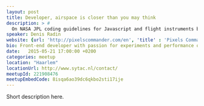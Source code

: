 ```yaml
---
layout: post
title: Developer, airspace is closer than you may think
description: > #
  On NASA JPL coding guidelines for Javascript and flight instruments build with browser tech.
speaker: Denis Radin
website: {url: 'http://pixelscommander.com/en', 'title' : 'Pixels Commander'}
bio: Front-end developer with passion for experiments and performance optimization.
date:   2015-05-21 17:00:00 +0200
categories: meetup
location: "Haarlem"
locationUrl: http://www.sytac.nl/contact/
meetupId: 221908476
meetupEmbedCode: 8isqa6ao39dc6qkbo2sti17ije
---
```

Short description here.

